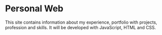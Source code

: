 # Personal Web
This site contains information about my experience, portfolio with projects, profession and skills.
It will be developed with JavaScript, HTML and CSS.
